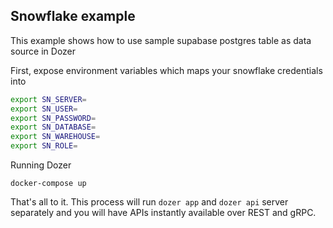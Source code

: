 ## Snowflake example

This example shows how to use sample supabase postgres table as data source in Dozer

First, expose environment variables which maps your snowflake credentials into
```bash
export SN_SERVER=
export SN_USER=
export SN_PASSWORD=
export SN_DATABASE=
export SN_WAREHOUSE=
export SN_ROLE=
```

Running Dozer
```
docker-compose up
```

That's all to it. This process will run `dozer app` and `dozer api` server separately and you will have APIs instantly available over REST and gRPC.
